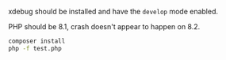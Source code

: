 xdebug should be installed and have the `develop` mode enabled.

PHP should be 8.1, crash doesn't appear to happen on 8.2.

```sh
composer install
php -f test.php
```
